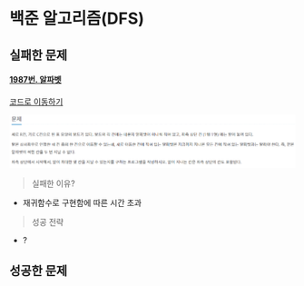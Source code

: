 # 백준 알고리즘(DFS)

## 실패한 문제

#### [1987번. 알파벳](https://www.acmicpc.net/problem/1987)

[코드로 이동하기](https://github.com/yeomkyeorae/algorithm/blob/master/BJ/1987_alphabet.py)

![1987](./images/1987.PNG)

> 실패한 이유?

- 재귀함수로 구현함에 따른 시간 초과

> 성공 전략

- ?



## 성공한 문제



